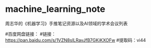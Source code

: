 # machine_learning_note
周志华的《机器学习》手推笔记资源以及AI领域的学术会议列表

#百度网盘链接：
#链接：https://pan.baidu.com/s/1VZN8slLRavJfB7GKiKXOFw 
#提取码：vi44
